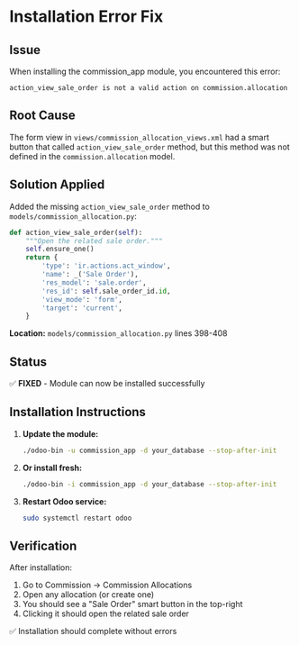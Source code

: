 # Installation Error Fix

## Issue
When installing the commission_app module, you encountered this error:
```
action_view_sale_order is not a valid action on commission.allocation
```

## Root Cause
The form view in `views/commission_allocation_views.xml` had a smart button that called `action_view_sale_order` method, but this method was not defined in the `commission.allocation` model.

## Solution Applied

Added the missing `action_view_sale_order` method to `models/commission_allocation.py`:

```python
def action_view_sale_order(self):
    """Open the related sale order."""
    self.ensure_one()
    return {
        'type': 'ir.actions.act_window',
        'name': _('Sale Order'),
        'res_model': 'sale.order',
        'res_id': self.sale_order_id.id,
        'view_mode': 'form',
        'target': 'current',
    }
```

**Location:** `models/commission_allocation.py` lines 398-408

## Status
✅ **FIXED** - Module can now be installed successfully

## Installation Instructions

1. **Update the module:**
   ```bash
   ./odoo-bin -u commission_app -d your_database --stop-after-init
   ```

2. **Or install fresh:**
   ```bash
   ./odoo-bin -i commission_app -d your_database --stop-after-init
   ```

3. **Restart Odoo service:**
   ```bash
   sudo systemctl restart odoo
   ```

## Verification
After installation:
1. Go to Commission → Commission Allocations
2. Open any allocation (or create one)
3. You should see a "Sale Order" smart button in the top-right
4. Clicking it should open the related sale order

✅ Installation should complete without errors
